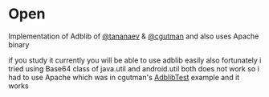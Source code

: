 # Open
Implementation of Adblib of [@tananaev](https://github.com/tananaev/adblib)
&amp; [@cgutman](https://github.com/cgutman/AdbLib)
and also uses Apache binary

if you study it currently you will be able to use adblib easily
also fortunately i tried using Base64 class of java.util and android.util both does not work so i had to use Apache which was in
cgutman's [AdblibTest](https://github.com/cgutman/AdbLibTest) example and it works
